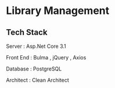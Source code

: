 # Library Management
## Tech Stack
  Server     : Asp.Net Core 3.1
  
  Front End  : Bulma , jQuery , Axios
  
  Database   : PostgreSQL
  
  Architect  : Clean Architect
  
